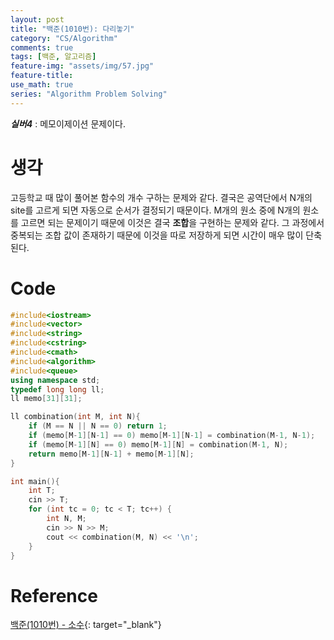 ```yaml
---
layout: post
title: "백준(1010번): 다리놓기"
category: "CS/Algorithm"
comments: true
tags: [백준, 알고리즘]
feature-img: "assets/img/57.jpg"
feature-title:
use_math: true
series: "Algorithm Problem Solving"
---
```


**_실버4_** : 메모이제이션 문제이다.

# 생각

고등학교 때 많이 풀어본 함수의 개수 구하는 문제와 같다. 결국은 공역단에서 N개의 site를 고르게 되면 자동으로 순서가 결정되기 때문이다. M개의 원소 중에 N개의 원소를 고르면 되는 문제이기 때문에 이것은 결국 **조합**을 구현하는 문제와 같다. 그 과정에서 중복되는 조합 값이 존재하기 때문에 이것을 따로 저장하게 되면 시간이 매우 많이 단축된다.

# Code

```c++
#include<iostream>
#include<vector>
#include<string>
#include<cstring>
#include<cmath>
#include<algorithm>
#include<queue>
using namespace std;
typedef long long ll;
ll memo[31][31];

ll combination(int M, int N){
    if (M == N || N == 0) return 1;
    if (memo[M-1][N-1] == 0) memo[M-1][N-1] = combination(M-1, N-1);
    if (memo[M-1][N] == 0) memo[M-1][N] = combination(M-1, N);
    return memo[M-1][N-1] + memo[M-1][N];
}

int main(){
    int T;
    cin >> T;
    for (int tc = 0; tc < T; tc++) {
        int N, M;
        cin >> N >> M;
        cout << combination(M, N) << '\n';
    }
}

```

# Reference

[백준(1010번) - 소수](https://www.acmicpc.net/problem/1010){: target="\_blank"}
